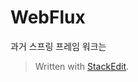 # WebFlux

과거 스프링 프레임 워크는



> Written with [StackEdit](https://stackedit.io/).
<!--stackedit_data:
eyJoaXN0b3J5IjpbODUyMTAzMzcsMTg2MzEwODc5Nl19
-->